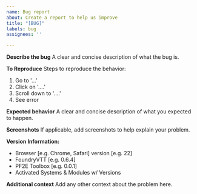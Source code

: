 ```yaml
---
name: Bug report
about: Create a report to help us improve
title: "[BUG]"
labels: bug
assignees: ''

---
```


**Describe the bug**
A clear and concise description of what the bug is.

**To Reproduce**
Steps to reproduce the behavior:
1. Go to '...'
2. Click on '....'
3. Scroll down to '....'
4. See error

**Expected behavior**
A clear and concise description of what you expected to happen.

**Screenshots**
If applicable, add screenshots to help explain your problem.

**Version Information:**
 - Browser [e.g. Chrome, Safari] version [e.g. 22]
 - FoundryVTT [e.g. 0.6.4]
 - PF2E Toolbox [e.g. 0.0.1]
 - Activated Systems & Modules w/ Versions

**Additional context**
Add any other context about the problem here.
